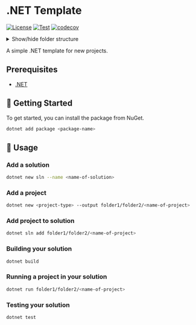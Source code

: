 # .NET Template

[![License](https://img.shields.io/badge/License-Apache_2.0-blue.svg)](https://opensource.org/licenses/Apache-2.0)
[![Test](https://github.com/devantler/dotnet-template/actions/workflows/test.yaml/badge.svg)](https://github.com/devantler/dotnet-template/actions/workflows/test.yaml)
[![codecov](https://codecov.io/gh/devantler/dotnet-template/graph/badge.svg?token=RhQPb4fE7z)](https://codecov.io/gh/devantler/dotnet-template)

<details>
  <summary>Show/hide folder structure</summary>

<!-- readme-tree start -->
```
.
├── .github
│   └── workflows
├── src
│   └── Example
└── tests
    └── Example.Tests

6 directories
```
<!-- readme-tree end -->

</details>

A simple .NET template for new projects.

## Prerequisites

- [.NET](https://dotnet.microsoft.com/en-us/)

## 🚀 Getting Started

To get started, you can install the package from NuGet.

```bash
dotnet add package <package-name>
```

## 📝 Usage

### Add a solution

```sh
dotnet new sln --name <name-of-solution>
```

### Add a project

```sh
dotnet new <project-type> --output folder1/folder2/<name-of-project>
```

### Add project to solution

```sh
dotnet sln add folder1/folder2/<name-of-project>
```

### Building your solution

```sh
dotnet build
```

### Running a project in your solution

```sh
dotnet run folder1/folder2/<name-of-project>
```

### Testing your solution

```sh
dotnet test
```
